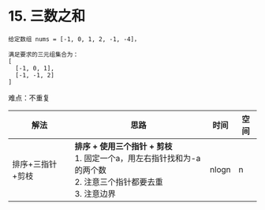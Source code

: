 # 15. 三数之和

```
给定数组 nums = [-1, 0, 1, 2, -1, -4]，

满足要求的三元组集合为：
[
  [-1, 0, 1],
  [-1, -1, 2]
]
```

难点：不重复

| 解法             | 思路                                                         | 时间  | 空间 |
| ---------------- | ------------------------------------------------------------ | ----- | ---- |
| 排序+三指针+剪枝 | **排序 + 使用三个指针 + 剪枝**<br />1. 固定一个a，用左右指针找和为-a的两个数<br />2. 注意三个指针都要去重<br />3. 注意边界 | nlogn | n    |

